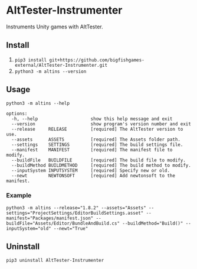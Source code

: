 # AltTester-Instrumenter
Instruments Unity games with AltTester.

## Install
1. `pip3 install git+https://github.com/bigfishgames-external/AltTester-Instrumenter.git`
1. `python3 -m altins --version`

## Usage
`python3 -m altins --help`
```
options:
  -h, --help                    show this help message and exit
  --version                     show program's version number and exit
  --release     RELEASE         [required] The AltTester version to use.
  --assets      ASSETS          [required] The Assets folder path.
  --settings    SETTINGS        [required] The build settings file.
  --manifest    MANIFEST        [required] The manifest file to modify.
  --buildFile   BUILDFILE       [required] The build file to modify.
  --buildMethod BUILDMETHOD     [required] The build method to modify.
  --inputSystem INPUTSYSTEM     [required] Specify new or old.
  --newt        NEWTONSOFT      [required] Add newtonsoft to the manifest.
```

### Example
`python3 -m altins --release="1.8.2" --assets="Assets" --settings="ProjectSettings/EditorBuildSettings.asset" --manifest="Packages/manifest.json" --buildFile="Assets/Editor/BundleAndBuild.cs" --buildMethod="Build()" --inputSystem="old" --newt="True"`

## Uninstall
`pip3 uninstall AltTester-Instrumenter`
